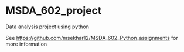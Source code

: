 # MSDA_602_project
Data analysis project using python

See https://github.com/msekhar12/MSDA_602_Python_assignments for more information
